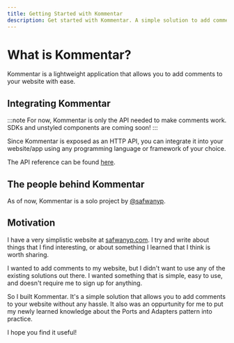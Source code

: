 ```yaml
---
title: Getting Started with Kommentar
description: Get started with Kommentar. A simple solution to add comments to your website.
---
```


# What is Kommentar?

Kommentar is a lightweight application that allows you to add comments to your website with ease.

## Integrating Kommentar

:::note
For now, Kommentar is only the API needed to make comments work. SDKs and unstyled components are coming soon!
:::

Since Kommentar is exposed as an HTTP API, you can integrate it into your website/app using any programming language or framework of your choice.

The API reference can be found [here](/docs/reference/04-http-api).

## The people behind Kommentar

As of now, Kommentar is a solo project by [@safwanyp](https://github.com/safwanyp).

## Motivation

I have a very simplistic website at [safwanyp.com](https://safwanyp.com). I try and write about things that I find interesting, or about something I learned that I think is worth sharing.

I wanted to add comments to my website, but I didn't want to use any of the existing solutions out there. I wanted something that is simple, easy to use, and doesn't require me to sign up for anything.

So I built Kommentar. It's a simple solution that allows you to add comments to your website without any hassle. It also was an oppurtunity for me to put my newly learned knowledge about the Ports and Adapters pattern into practice.

I hope you find it useful!
